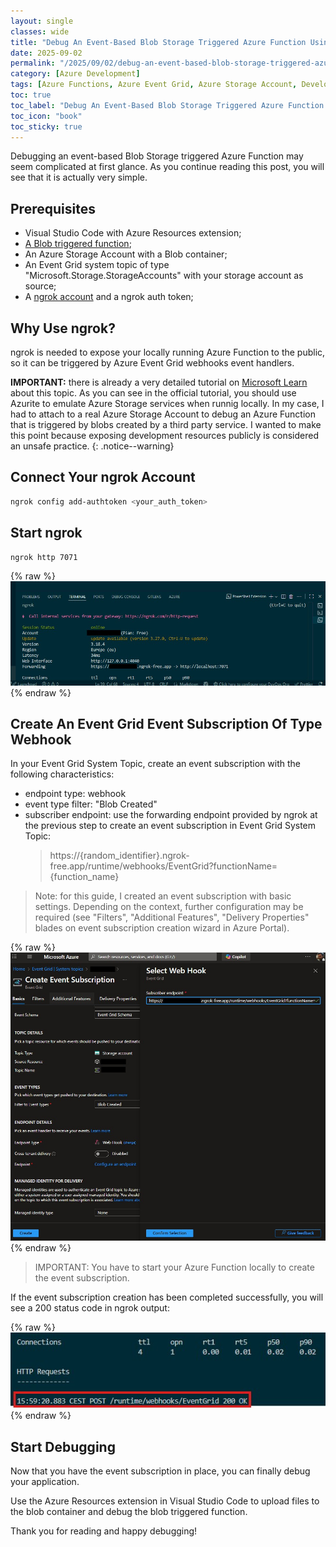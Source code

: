 ```yaml
---
layout: single
classes: wide
title: "Debug An Event-Based Blob Storage Triggered Azure Function Using ngrok"
date: 2025-09-02
permalink: "/2025/09/02/debug-an-event-based-blob-storage-triggered-azure-function-event-grid-blob-triggered-using-ngrok/"
category: [Azure Development]
tags: [Azure Functions, Azure Event Grid, Azure Storage Account, Development]
toc: true
toc_label: "Debug An Event-Based Blob Storage Triggered Azure Function Using ngrok"
toc_icon: "book"
toc_sticky: true
---
```


Debugging an event-based Blob Storage triggered Azure Function may seem complicated at first glance.
As you continue reading this post, you will see that it is actually very simple.

## Prerequisites
- Visual Studio Code with Azure Resources extension;
- <a href="https://learn.microsoft.com/en-us/azure/azure-functions/functions-event-grid-blob-trigger?pivots=programming-language-csharp" target="_blank">A Blob triggered function</a>;
- An Azure Storage Account with a Blob container;
- An Event Grid system topic of type "Microsoft.Storage.StorageAccounts" with your storage account as source;
- A <a href="https://ngrok.com/docs/getting-started/" target="_blank">ngrok account</a> and a ngrok auth token;

## Why Use ngrok?
ngrok is needed to expose your locally running Azure Function to the public, so it can be triggered by Azure Event Grid webhooks event handlers.

**IMPORTANT:** there is already a very detailed tutorial on <a href="https://learn.microsoft.com/en-us/azure/azure-functions/functions-event-grid-blob-trigger?pivots=programming-language-csharp" target="_blank">Microsoft Learn</a> about this topic.
 As you can see in the official tutorial, you should use Azurite to emulate Azure Storage services when runnig locally.
 In my case, I had to attach to a real Azure Storage Account to debug an Azure Function that is triggered by blobs created by a third party service.
I wanted to make this point because exposing development resources publicly is considered an unsafe practice.
{: .notice--warning}

## Connect Your ngrok Account

```bash
ngrok config add-authtoken <your_auth_token>
```

## Start ngrok

```bash
ngrok http 7071
```

{% raw %}<img src="/assets/images/2025-09-02-Debug_An_Event_Based_Blob_Storage_Triggered_Azure_Function_Using_ngrok/ngrok-forwarding-endpoint.jpg" alt="ngrok-forwarding-endpoint">{% endraw %}

## Create An Event Grid Event Subscription Of Type Webhook
In your Event Grid System Topic, create an event subscription with the following characteristics:
- endpoint type: webhook
- event type filter: "Blob Created"
- subscriber endpoint: use the forwarding endpoint provided by ngrok at the previous step to create an event subscription in Event Grid System Topic:
    > https://{random_identifier}.ngrok-free.app/runtime/webhooks/EventGrid?functionName={function_name}

> Note: for this guide, I created an event subscription with basic settings.
> Depending on the context, further configuration may be required (see "Filters", "Additional Features", "Delivery Properties" blades on event subscription creation wizard in Azure Portal).

{% raw %}<img src="/assets/images/2025-09-02-Debug_An_Event_Based_Blob_Storage_Triggered_Azure_Function_Using_ngrok/eventgrid-event-subscription.jpg" alt="eventgrid-event-subscription">{% endraw %}

> IMPORTANT: You have to start your Azure Function locally to create the event subscription.

If the event subscription creation has been completed successfully, you will see a 200 status code in ngrok output:

{% raw %}<img src="/assets/images/2025-09-02-Debug_An_Event_Based_Blob_Storage_Triggered_Azure_Function_Using_ngrok/event-subscription-created.jpg" alt="event-subscription-created">{% endraw %}

## Start Debugging
Now that you have the event subscription in place, you can finally debug your application.

Use the Azure Resources extension in Visual Studio Code to upload files to the blob container and debug the blob triggered function.

Thank you for reading and happy debugging!